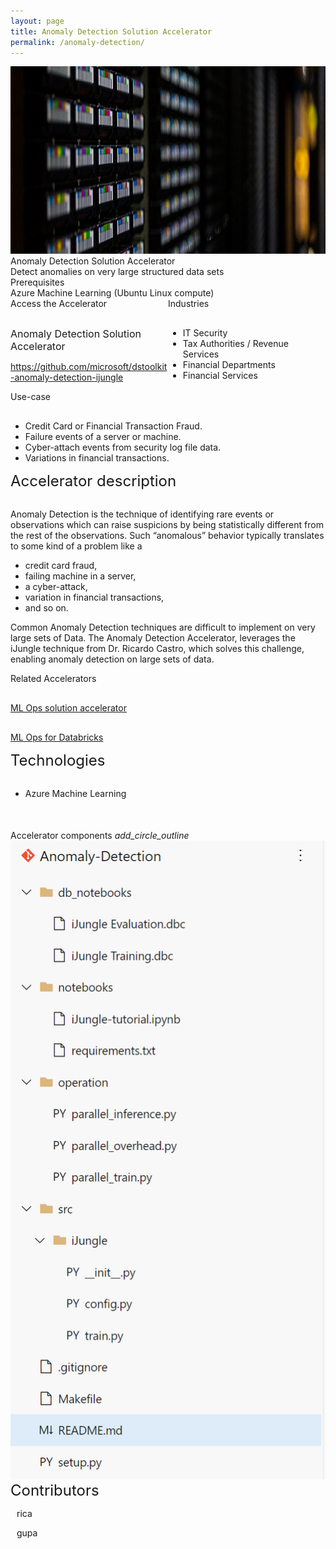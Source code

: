 ```yaml
---
layout: page
title: Anomaly Detection Solution Accelerator
permalink: /anomaly-detection/
---
```


<div class="anomaly-detection">
    <div class="title-photo">
          <img src="/images/anomaly-detection/MDC19_tapeTight_002.jpg" alt="logo" height="300" style="width:100%;">
    </div>
    <div class="title">Anomaly Detection Solution Accelerator</div>
    <div class="title-description">Detect anomalies on very large structured data sets</div>
    <div class="category">Prerequisites</div>
    <div class="prerequisites">
        <div class="prerequisites-card">Azure Machine Learning (Ubuntu Linux compute)</div>
    </div>
    <div style="width:100%; display: flex;">
        <div style="width:50%;">
            <div class="category">Access the Accelerator</div>            
            <div class="toolkit-checkbox" style="width:100%; margin-top: 30px;">
                <label class="label" style="font-size:16px;">Anomaly Detection Solution Accelerator</label>
                <p>
                    <a href="https://github.com/microsoft/dstoolkit-anomaly-detection-ijungle" target="_blank">https://github.com/microsoft/dstoolkit-anomaly-detection-ijungle</a>
                </p>   
            </div>
        </div>
        <div style="width:50%;">
            <div class="category">Industries</div>
            <ul  style="margin-top: 30px;">
                <li>IT Security</li>
                <li>Tax Authorities / Revenue Services</li>
                <li>Financial Departments</li>
                <li>Financial Services</li>
            </ul>  
        </div>
    </div>
    <div class="category">Use-case</div>
    <ul style="margin-top: 30px;">
        <li>Credit Card or Financial Transaction Fraud.</li>
        <li>Failure events of a server or machine.</li>
        <li>Cyber-attach events from security log file data.</li>
        <li>Variations in financial transactions.</li>
    </ul>
    <div class="category" style="font-size:24px;">Accelerator description</div>
    <p style="margin-top: 30px; text-decoration: none;">
        Anomaly Detection is the technique of identifying rare events or observations which can raise suspicions by being statistically different from the rest of the observations. Such “anomalous” behavior typically translates to some kind of a problem like a
        <ul>
            <li>credit card fraud,</li>
            <li>failing machine in a server,</li>
            <li>a cyber-attack,</li>
            <li>variation in financial transactions,</li>
            <li>and so on. </li>
        </ul>
        Common Anomaly Detection techniques are difficult to implement on very large sets of Data. The Anomaly Detection Accelerator, leverages the iJungle technique from Dr. Ricardo Castro, which solves this challenge, enabling anomaly detection on large sets of data. 
    </p>
    <div style="width:100%; display: flex;">
        <div style="width:50%;">
            <div class="category">Related Accelerators</div>
            <div class="toolkit-checkbox" style="width:100%; margin-top: 30px;">
                <p>
                    <a href="/ml-ops/" target="_blank">ML Ops solution accelerator</a>
                </p>
            </div>
            <div class="toolkit-checkbox" style="width:100%; margin-top: 30px;">
                <p>
                    <a href="/ml-ops-for-databricks/" target="_blank">ML Ops for Databricks</a>
                </p>
            </div>
        </div>
    </div>
    <div class="category" style="font-size:24px;">Technologies</div>
    <ul style="margin-top: 30px;">
        <li>Azure Machine Learning</li>
    </ul>
    <div style="margin-top:50px;">
        <div class="accelerator-acordeon">
            Accelerator components
            <i class="material-icons" style="margin-bottom:0px; cursor: pointer;">add_circle_outline</i>
        </div>
        <img src="/images/anomaly-detection/Accelerator-components.png" alt="Accelerator components image">
    </div>
    <div class="category" style="font-size:24px;">Contributors</div>
    <div class="accelerator-contributors">
        <div class="accelerator-contributor">
            <div class="accelerator-contributor-image"> 
            </div>
            <div style="margin-left:10px;">
                <p class="accelerator-contributor-text">rica</p>
            </div>
        </div>
        <div class="accelerator-contributor">
            <div class="accelerator-contributor-image"> 
            </div>
            <div style="margin-left:10px;">
                <p class="accelerator-contributor-text">gupa</p>
            </div>
        </div>
    </div>
</div>

